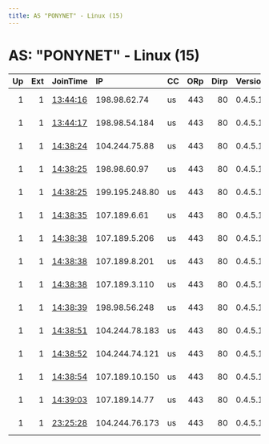 ```yaml
---
title: AS "PONYNET" - Linux (15)
---
```


# AS: "PONYNET" - Linux (15)

|   Up |   Ext | JoinTime                                                                                            | IP             | CC   |   ORp |   Dirp | Version   | Contact                   | Nickname     |   eFamMembers |
|-----:|------:|:----------------------------------------------------------------------------------------------------|:---------------|:-----|------:|-------:|:----------|:--------------------------|:-------------|--------------:|
|    1 |     1 | [13:44:16](https://metrics.torproject.org/rs.html#details/65A398E9A697A4645937B086CDA1D9A5C57B9509) | 198.98.62.74   | us   |   443 |     80 | 0.4.5.10  | email:Quetzalcoatl relays | Quetzalcoatl |           193 |
|    1 |     1 | [13:44:17](https://metrics.torproject.org/rs.html#details/77D53F8C9545D1E6A4D3532E9E2D8474460933B9) | 198.98.54.184  | us   |   443 |     80 | 0.4.5.10  | email:Quetzalcoatl relays | Quetzalcoatl |           193 |
|    1 |     1 | [14:38:24](https://metrics.torproject.org/rs.html#details/95B6BBE822D883AF830583808BDD4CF9C41C6B10) | 104.244.75.88  | us   |   443 |     80 | 0.4.5.10  | email:Quetzalcoatl relays | Quetzalcoatl |           193 |
|    1 |     1 | [14:38:25](https://metrics.torproject.org/rs.html#details/30C472441D910A8BCDA571F2637C80119E76D082) | 198.98.60.97   | us   |   443 |     80 | 0.4.5.10  | email:Quetzalcoatl relays | Quetzalcoatl |           193 |
|    1 |     1 | [14:38:25](https://metrics.torproject.org/rs.html#details/8EEDA34CE6D6E605ED3179278F45882654923280) | 199.195.248.80 | us   |   443 |     80 | 0.4.5.10  | email:Quetzalcoatl relays | Quetzalcoatl |           193 |
|    1 |     1 | [14:38:35](https://metrics.torproject.org/rs.html#details/F66DBA2ABD941CCB82A6143AF8D1CD3EEF1622F0) | 107.189.6.61   | us   |   443 |     80 | 0.4.5.10  | email:Quetzalcoatl relays | Quetzalcoatl |           193 |
|    1 |     1 | [14:38:38](https://metrics.torproject.org/rs.html#details/09CA1957EC0671044DAD2EEA282A348FFD7D271E) | 107.189.5.206  | us   |   443 |     80 | 0.4.5.10  | email:Quetzalcoatl relays | Quetzalcoatl |           193 |
|    1 |     1 | [14:38:38](https://metrics.torproject.org/rs.html#details/C829B3C557CB644A5FAB598E8E57149B115C485D) | 107.189.8.201  | us   |   443 |     80 | 0.4.5.10  | email:Quetzalcoatl relays | Quetzalcoatl |           193 |
|    1 |     1 | [14:38:38](https://metrics.torproject.org/rs.html#details/DFA97DED4CE79FF6F31DAF917C2810CCE8729E9D) | 107.189.3.110  | us   |   443 |     80 | 0.4.5.10  | email:Quetzalcoatl relays | Quetzalcoatl |           193 |
|    1 |     1 | [14:38:39](https://metrics.torproject.org/rs.html#details/B0F1D545B983E42680F7F220A69D79FF821C50E6) | 198.98.56.248  | us   |   443 |     80 | 0.4.5.10  | email:Quetzalcoatl relays | Quetzalcoatl |           193 |
|    1 |     1 | [14:38:51](https://metrics.torproject.org/rs.html#details/1B6BCBCDB384364B6FB4F3576CA70AECFC083641) | 104.244.78.183 | us   |   443 |     80 | 0.4.5.10  | email:Quetzalcoatl relays | Quetzalcoatl |           193 |
|    1 |     1 | [14:38:52](https://metrics.torproject.org/rs.html#details/2C26CBACAB3B83142A54637CA30FF130C9BD331F) | 104.244.74.121 | us   |   443 |     80 | 0.4.5.10  | email:Quetzalcoatl relays | Quetzalcoatl |           193 |
|    1 |     1 | [14:38:54](https://metrics.torproject.org/rs.html#details/4EFF3D0C9DE539CF1E27BFC5B3E23BC7CB2D41A9) | 107.189.10.150 | us   |   443 |     80 | 0.4.5.10  | email:Quetzalcoatl relays | Quetzalcoatl |           193 |
|    1 |     1 | [14:39:03](https://metrics.torproject.org/rs.html#details/C65B9A80EA5C6FA32251EAAFA691DF6DC9FAADE1) | 107.189.14.77  | us   |   443 |     80 | 0.4.5.10  | email:Quetzalcoatl relays | Quetzalcoatl |           193 |
|    1 |     1 | [23:25:28](https://metrics.torproject.org/rs.html#details/44FA36A839BA35EB15F3EC5CB5FB355238A32ABC) | 104.244.76.173 | us   |   443 |     80 | 0.4.5.10  | email:Quetzalcoatl relays | Quetzalcoatl |           193 |
